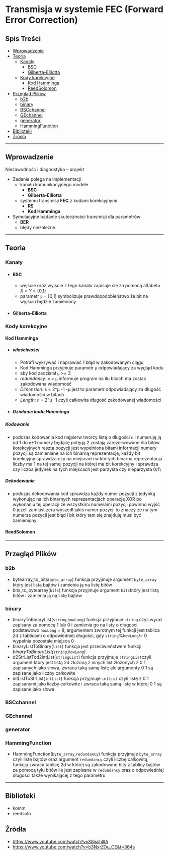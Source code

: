 # Transmisja w systemie FEC (Forward Error Correction)
## Spis Treści
- [Wprowadzenie](#wprowadzenie)
- [Teoria](#teoria)
  - [Kanały](#kanały)
    - [BSC](#kanał-bsc)
    - [Gilberta-Elliotta](#kanał-gilberta-elliotta)
  - [Kody korekcyjne](#kody-korekcyjne)
    - [Kod Hamminga](#kod-hamminga)
    - [ReedSolomon](#reedsolomon)
- [Przegląd Plików](#przegląd-plików)
  - [b2b](#b2b)
  - [binary](#binary)
  - [BSCchannel](#bscchannel)
  - [GEchannel](#gechannel)
  - [generator](#generator)
  - [HammingFunction](#hammingfunction)
- [Biblioteki](#biblioteki)
- [Źródła](#-źródła)


---
## Wprowadzenie
Niezawodność i diagnostyka – projekt
- Zadanie polega na implementacji 
  - kanału komunikacyjnego modele 
    - **BSC**
    - **Gilberta-Elliotta**
  - systemu transmisji **FEC** z kodami korekcyjnymi 
    - **RS**
    - **Kod Hamminga**
- Symulacyjne badanie skuteczności transmisji dla parametrów 
  - **BER**
  - błędy niezależne
---
## Teoria

### Kanały

- #### BSC

  - wejście oraz wyjście z tego kanału zapisuje się za pomocą alfabetu *X* = *Y* = {0,1}
  - parametr `p` = [0,1] symbolizuje prawdopodobieństwo że bit na wyjściu będzie zamieniony

- #### Gilberta-Elliotta

### Kody korekcyjne

#### Kod Hamminga
- ##### właściwości
  - Potrafi wykrywać i naprawiać 1 błąd w zakodowanym ciągu
  - Kod Hamminga przyjmuje parametr `μ` odpowiadający za wygląd kodu
  - aby kod zadziałał `μ` >= 3
  - *redundancy*: `m` = `μ` informuje program na ilu bitach ma zostać zakodowana wiadomość
  - *Dimension*: `k` = 2^μ -1 -μ jest to parametr odpowiadający za długość wiadomości w bitach
  - *Length*: `n` = 2^μ -1 czyli całkowita długość zakodowanej wiadomości
- ##### Działanie kodu Hamminga
##### Kodowanie
  - podczas kodowania kod najpierw tworzy listę o długości `n` i numeruję ją od 1 do `n`+1 numery będącę potęgą 2 zostają zarezerwowane dla bitów korekcyjnych reszta pozycji jest wypełniona bitami informacji numery pozycji są zamieniane na ich binarną reprezentację, każdy bit korekcyjny sprawdza czy na miejscach w których binarna reprezentacja liczby ma 1 na tej samej pozycji na której ma bit korekcyjny i sprawdza czy liczba jedynek na tych miejscach jest parzysta czy nieparzysta 0/1\
##### Dekodowanie
  - podczas dekodowania kod sprawdza każdy numer pozycji z jedynką wykonując na ich binarnych reprezentacjach operację XOR po wykonaniu tej operacji ze wszystkimi numerami pozycji powinno wyjść 0 jeżeli zamiast zera wyszedł jakiś numer pozycji to znaczy że na tym numerze pozycji jest błąd i bit który tam się znajduję musi być zamieniony

#### ReedSolomon



---
## Przegląd Plików

### b2b
- bytearray_to_bits(`byte_array`) funkcja przyjmuje argument `byte_array` który jest listą bajtów i zamienia ją na listę bitów
- bits_to_bytearray(`bits`) funkcja przyjmuje argument `bits`który jest listą bitów i zamienia ją na listę bajtów

### binary
- binaryToBinaryList(`string`,`howLong`) funkcja przyjmuje `string` czyli wyraz zapisany za pomocą 1 lub 0 i zamienia go na listy o długości podstawowo `howLong` = 8, argumentem zwrotnym tej funkcji jest tablica 2d z tablicami o odpowiedniej długości, gdy `string`%`howLong`!= 0 wypełnia pozostałe miejsca 0
- binaryListToBinary(`list`) funkcja jest przeciwieństwem funkcji *binaryToBinaryList(`string`,`howLong`)*
- d2StrListTod2intList(`stringList`) funkcja przyjmuje `stringList`czyli argument który jest listą 2d złożoną z innych list złożonych z 0 1 zapisanych jako słowa, zwraca taką samą listę ale argumenty 0 1 są zapisane jako liczby całkowite
- intListToStrList(`intList`) funkcja przyjmuje `intList` czyli listę z 0 1 zapisanymi jako liczby całkowite i zwraca taką samą listę w której 0 1 są zapisane jako słowa

### BSCchannel


### GEchannel


### generator


### HammingFunction
- HammingFunction(`byte_array`,`redundancy`) funkcja przyjmuje `byte_array` czyli listę bajtów oraz argument `redundancy` czyli liczbę całkowitą, funkcja zwraca tablicę 2d w której są zakodowane bity z tablicy bajtów za pomocą tylu bitów ile jest zapisane w `redundancy` oraz o odpowiedniej długości także wynikającej z tego parametru

---
## Biblioteki
- komm
- reedsolo
## Źródła
- https://www.youtube.com/watch?v=X8jsijhllIA
- https://www.youtube.com/watch?v=b3NxrZOu_CE&t=364s